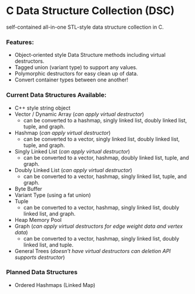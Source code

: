 # C Data Structure Collection (DSC)
self-contained all-in-one STL-style data structure collection in C.

### Features:
* Object-oriented style Data Structure methods including virtual destructors.
* Tagged union (variant type) to support any values.
* Polymorphic destructors for easy clean up of data.
* Convert container types between one another!

### Current Data Structures Available:
* C++ style string object
* Vector / Dynamic Array (*can apply virtual destructor*)
	* can be converted to a hashmap, singly linked list, doubly linked list, tuple, and graph.
* Hashmap (*can apply virtual destructor*)
	* can be converted to a vector, singly linked list, doubly linked list, tuple, and graph.
* Singly Linked List (*can apply virtual destructor*)
	* can be converted to a vector, hashmap, doubly linked list, tuple, and graph.
* Doubly Linked List (*can apply virtual destructor*)
	* can be converted to a vector, hashmap, singly linked list, tuple, and graph.
* Byte Buffer
* Variant Type (using a fat union)
* Tuple
	* can be converted to a vector, hashmap, singly linked list, doubly linked list, and graph.
* Heap Memory Pool
* Graph (*can apply virtual destructors for edge weight data and vertex data*)
	* can be converted to a vector, hashmap, singly linked list, doubly linked list, and tuple.
* General Trees (*doesn't have virtual destructors can deletion API supports destructor*)

### Planned Data Structures
* Ordered Hashmaps (Linked Map)
